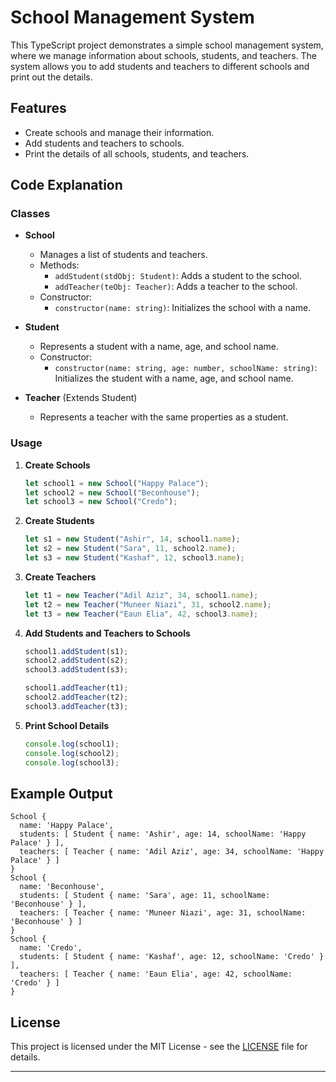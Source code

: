 # School Management System

This TypeScript project demonstrates a simple school management system, where we manage information about schools, students, and teachers. The system allows you to add students and teachers to different schools and print out the details.

## Features

- Create schools and manage their information.
- Add students and teachers to schools.
- Print the details of all schools, students, and teachers.

## Code Explanation

### Classes

- **School**
  - Manages a list of students and teachers.
  - Methods:
    - `addStudent(stdObj: Student)`: Adds a student to the school.
    - `addTeacher(teObj: Teacher)`: Adds a teacher to the school.
  - Constructor:
    - `constructor(name: string)`: Initializes the school with a name.

- **Student**
  - Represents a student with a name, age, and school name.
  - Constructor:
    - `constructor(name: string, age: number, schoolName: string)`: Initializes the student with a name, age, and school name.

- **Teacher** (Extends Student)
  - Represents a teacher with the same properties as a student.

### Usage

1. **Create Schools**

   ```typescript
   let school1 = new School("Happy Palace");
   let school2 = new School("Beconhouse");
   let school3 = new School("Credo");
   ```

2. **Create Students**

   ```typescript
   let s1 = new Student("Ashir", 14, school1.name);
   let s2 = new Student("Sara", 11, school2.name);
   let s3 = new Student("Kashaf", 12, school3.name);
   ```

3. **Create Teachers**

   ```typescript
   let t1 = new Teacher("Adil Aziz", 34, school1.name);
   let t2 = new Teacher("Muneer Niazi", 31, school2.name);
   let t3 = new Teacher("Eaun Elia", 42, school3.name);
   ```

4. **Add Students and Teachers to Schools**

   ```typescript
   school1.addStudent(s1);
   school2.addStudent(s2);
   school3.addStudent(s3);

   school1.addTeacher(t1);
   school2.addTeacher(t2);
   school3.addTeacher(t3);
   ```

5. **Print School Details**

   ```typescript
   console.log(school1);
   console.log(school2);
   console.log(school3);
   ```

## Example Output

```plaintext
School {
  name: 'Happy Palace',
  students: [ Student { name: 'Ashir', age: 14, schoolName: 'Happy Palace' } ],
  teachers: [ Teacher { name: 'Adil Aziz', age: 34, schoolName: 'Happy Palace' } ]
}
School {
  name: 'Beconhouse',
  students: [ Student { name: 'Sara', age: 11, schoolName: 'Beconhouse' } ],
  teachers: [ Teacher { name: 'Muneer Niazi', age: 31, schoolName: 'Beconhouse' } ]
}
School {
  name: 'Credo',
  students: [ Student { name: 'Kashaf', age: 12, schoolName: 'Credo' } ],
  teachers: [ Teacher { name: 'Eaun Elia', age: 42, schoolName: 'Credo' } ]
}
```

## License

This project is licensed under the MIT License - see the [LICENSE](LICENSE) file for details.

---



